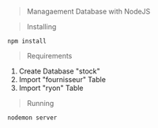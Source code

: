 >Managaement Database with NodeJS

>Installing
```
npm install
```
>Requirements
 1. Create Database "stock" </li>
 2. Import "fournisseur" Table</li>
 3. Import "ryon" Table</li>


>Running
```
nodemon server
```
